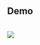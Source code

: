 ## Demo
<br/>
<img align="center" src="https://raw.githubusercontent.com/neeleshio/myfolio-webapp/master/demo.gif"/>
